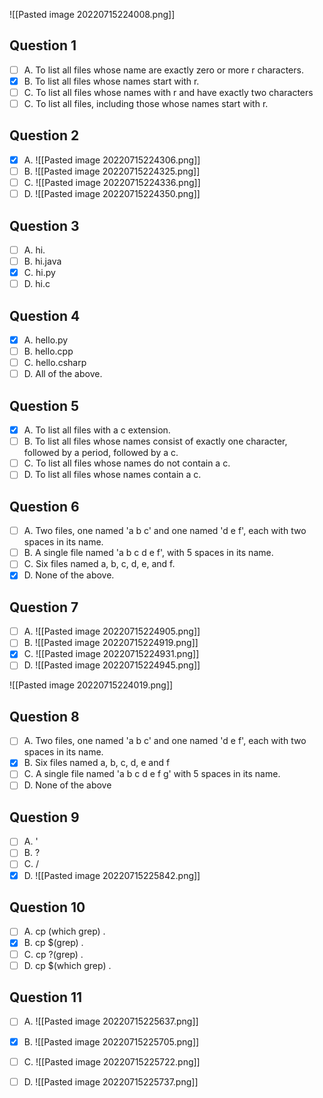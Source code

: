 ![[Pasted image 20220715224008.png]]
## Question 1
- [ ] A. To list all files whose name are exactly zero or more r characters.
- [x] B. To list all files whose names start with r. 
- [ ] C. To list all files whose names with r and have exactly two characters
- [ ] C. To list all files, including those whose names start with r.

## Question 2
- [x] A. ![[Pasted image 20220715224306.png]]
- [ ] B. ![[Pasted image 20220715224325.png]]
- [ ] C. ![[Pasted image 20220715224336.png]]
- [ ] D. ![[Pasted image 20220715224350.png]]

## Question 3
- [ ] A. hi.
- [ ] B. hi.java
- [x] C. hi.py
- [ ] D. hi.c

## Question 4
- [x] A. hello.py
- [ ] B. hello.cpp
- [ ] C. hello.csharp
- [ ] D. All of the above.

## Question 5
- [x] A. To list all files with a c extension.
- [ ] B. To list all files whose names consist of exactly one character, followed by a period, followed by a c.
- [ ] C. To list all files whose names do not contain a c.
- [ ] D. To list all files whose names contain a c.

## Question 6
- [ ] A. Two files, one named 'a b c' and one named 'd e f', each with two spaces in its name.
- [ ] B. A single file named 'a b c d e f', with 5 spaces in its name.
- [ ] C. Six files named a, b, c, d, e, and f.
- [x] D. None of the above.

## Question 7
- [ ] A. ![[Pasted image 20220715224905.png]]
- [ ] B. ![[Pasted image 20220715224919.png]]
- [x] C. ![[Pasted image 20220715224931.png]]
- [ ] D. ![[Pasted image 20220715224945.png]]

![[Pasted image 20220715224019.png]]

## Question 8
- [ ] A. Two files, one named 'a b c' and one named 'd e f', each with two spaces in its name.
- [x] B. Six files named a, b, c, d, e and f
- [ ] C. A single file named 'a b c d e f g' with 5 spaces in its name.
- [ ] D. None of the above

## Question 9
- [ ] A. '
- [ ] B. ?
- [ ] C. /
- [x] D. ![[Pasted image 20220715225842.png]]

## Question 10 
- [ ] A. cp (which grep) .
- [x] B. cp $(grep) .
- [ ] C. cp ?(grep) .
- [ ] D. cp $(which grep) .

## Question 11
- [ ] A. ![[Pasted image 20220715225637.png]]
- [x] B. ![[Pasted image 20220715225705.png]]
- [ ] C. ![[Pasted image 20220715225722.png]]
- [ ] D. ![[Pasted image 20220715225737.png]]

